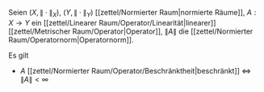Seien $(X, \| \cdot \|_X)$, $(Y, \| \cdot \|_Y)$ [[zettel/Normierter Raum|normierte Räume]], $A : X \to Y$ ein [[zettel/Linearer Raum/Operator/Linearität|linearer]] [[zettel/Metrischer Raum/Operator|Operator]], $\| A \|$ die [[zettel/Normierter Raum/Operatornorm|Operatornorm]].

Es gilt
- $A$ [[zettel/Normierter Raum/Operator/Beschränktheit|beschränkt]] $\iff$ $\| A \| \lt \infty$